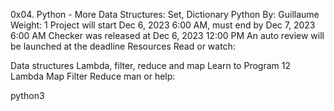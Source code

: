 0x04. Python - More Data Structures: Set, Dictionary
Python
 By: Guillaume
 Weight: 1
 Project will start Dec 6, 2023 6:00 AM, must end by Dec 7, 2023 6:00 AM
 Checker was released at Dec 6, 2023 12:00 PM
 An auto review will be launched at the deadline
Resources
Read or watch:

Data structures
Lambda, filter, reduce and map
Learn to Program 12 Lambda Map Filter Reduce
man or help:

python3
